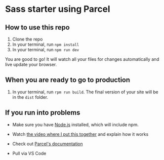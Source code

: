 # Sass starter using Parcel

## How to use this repo
1. Clone the repo
2. In your terminal, run `npm install`
3. In your terminal, run `npm run dev`

You are good to go! It will watch all your files for changes automatically and live update your browser. 

## When you are ready to go to production 
1. In your terminal, run `rpm run build`. The final version of your site will be in the `dist` folder.

## If you run into problems
- Make sure you have [Node.js](https://nodejs.org/en/) installed, which will include npm.
- Watch [the video where I put this together](https://youtu.be/wYWf2m_yzBQ) and explain how it works
- Check out [Parcel's documentation](https://parceljs.org/getting_started.html)

- Pull via VS Code
